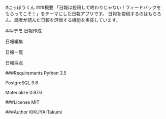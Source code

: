 #にっぽうくん
###概要
「日報は投稿して終わりじゃない！フィードバックをもらってこそ！」をテーマにした日報アプリです。
日報を投稿するのはもちろん、読者が読んだ日報を評価する機能を実装しています。

###デモ
日報作成

日報編集

日報一覧

日報採点

###Requirements
Python 3.5

PostgreSQL 9.6

Materialize 0.97.6


###License
MIT

###Author
KIKUYA-Takumi
